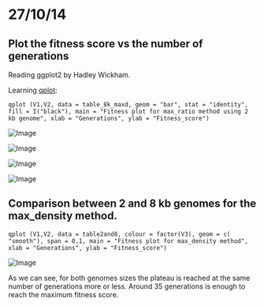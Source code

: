 27/10/14
========================================================

Plot the fitness score vs the number of generations
-------

Reading ggplot2 by Hadley Wickham. 

Learning [qplot](http://www.statmethods.net/advgraphs/ggplot2.html):

```
qplot (V1,V2, data = table_8k_maxd, geom = "bar", stat = "identity", fill = I("black"), main = "Fitness plot for max_ratio method using 2 kb genome", xlab = "Generations", ylab = "Fitness_score")
```

![Image](https://github.com/pilarcormo/small_genomes_SNPs/blob/master/arabidopsis_datasets/dataset_small2kb/max_ratio_150gen/Rplot.png?raw=true)

![Image](http://github.com/pilarcormo/small_genomes_SNPs/blob/master/arabidopsis_datasets/dataset_small2kb/max_ratio_150gen/Rplot01.png?raw=true)


![Image](https://github.com/pilarcormo/small_genomes_SNPs/blob/master/arabidopsis_datasets/dataset_small8kb/max_density_150gen/Rplot.png?raw=true)

![Image](https://github.com/pilarcormo/small_genomes_SNPs/blob/master/arabidopsis_datasets/dataset_small8kb/max_density_150gen/Rplot01.png?raw=true)

Comparison between 2 and 8 kb genomes for the max_density method. 
-------

```
qplot (V1,V2, data = table2and8, colour = factor(V3), geom = c( "smooth"), span = 0.1, main = "Fitness plot for max_density method", xlab = "Generations", ylab = "Fitness_score")
```

![Image](https://github.com/pilarcormo/small_genomes_SNPs/blob/master/Rplot_maxdensity_2and8kb.png?raw=true)

As we can see, for both genomes sizes the plateau is reached at the same number of generations more or less. Around 35 generations is enough to reach the maximum fitness score. 